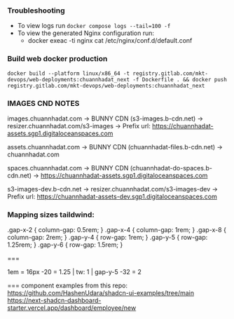 ### Troubleshooting

- To view logs run `docker compose logs --tail=100 -f`
- To view the generated Nginx configuration run:
  - docker exeac -ti nginx cat /etc/nginx/conf.d/default.conf

### Build web docker production

```
docker build --platform linux/x86_64 -t registry.gitlab.com/mkt-devops/web-deployments:chuannhadat_next -f Dockerfile . && docker push registry.gitlab.com/mkt-devops/web-deployments:chuannhadat_next
```

### IMAGES CND NOTES

images.chuannhadat.com
-> BUNNY CDN (s3-images.b-cdn.net)
-> resizer.chuannhadat.com/s3-images
-> Prefix url: https://chuannhadat-assets.sgp1.digitaloceanspaces.com

assets.chuannhadat.com
-> BUNNY CDN (chuannhadat-files.b-cdn.net)
-> chuannhadat.com

spaces.chuannhadat.com
-> BUNNY CDN (chuannhadat-do-spaces.b-cdn.net)
-> https://chuannhadat-assets.sgp1.digitaloceanspaces.com

s3-images-dev.b-cdn.net
-> resizer.chuannhadat.com/s3-images-dev
-> Prefix url: https://chuannhadat-assets-dev.sgp1.digitaloceanspaces.com

### Mapping sizes taildwind:

.gap-x-2 {
column-gap: 0.5rem;
}
.gap-x-4 {
column-gap: 1rem;
}
.gap-x-8 {
column-gap: 2rem;
}
.gap-y-4 {
row-gap: 1rem;
}
.gap-y-5 {
row-gap: 1.25rem;
}
.gap-y-6 {
row-gap: 1.5rem;
}

===

1em = 16px
-20 = 1.25 | tw: 1 | gap-y-5
-32 = 2

===
component examples from this repo: https://github.com/HashenUdara/shadcn-ui-examples/tree/main
https://next-shadcn-dashboard-starter.vercel.app/dashboard/employee/new
